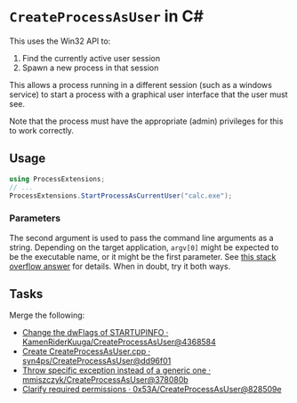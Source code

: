 # `CreateProcessAsUser` in C\#

This uses the Win32 API to:

1. Find the currently active user session
2. Spawn a new process in that session

This allows a process running in a different session (such as a windows service) to start a process with a graphical user interface that the user must see.

Note that the process must have the appropriate (admin) privileges for this to work correctly.

## Usage

```C#
using ProcessExtensions;
// ...
ProcessExtensions.StartProcessAsCurrentUser("calc.exe");
```

### Parameters

The second argument is used to pass the command line arguments as a string. Depending on the target
application, `argv[0]` might be expected to be the executable name, or it might be the first parameter.
See [this stack overflow answer](https://stackoverflow.com/a/14001282) for details. When in doubt, try it both ways.

## Tasks

Merge the following:

* [Change the dwFlags of STARTUPINFO · KamenRiderKuuga/CreateProcessAsUser@4368584](https://github.com/KamenRiderKuuga/CreateProcessAsUser/commit/4368584683fd2d595367ad0f2a557bad704577d7)
* [Create CreateProcessAsUser.cpp · syn4ps/CreateProcessAsUser@dd96f01](https://github.com/syn4ps/CreateProcessAsUser/commit/dd96f01d4989fb634f1a4c1fcc3b5ad587f92ac2)
* [Throw specific exception instead of a generic one · mmiszczyk/CreateProcessAsUser@378080b](https://github.com/mmiszczyk/CreateProcessAsUser/commit/378080ba865d3a62eef7e476c8c1d32153a8311d)
* [Clarify required permissions · 0x53A/CreateProcessAsUser@828509e](https://github.com/0x53A/CreateProcessAsUser/commit/828509e7ff66fef69475b9a2740f2ae2aca5d689)
